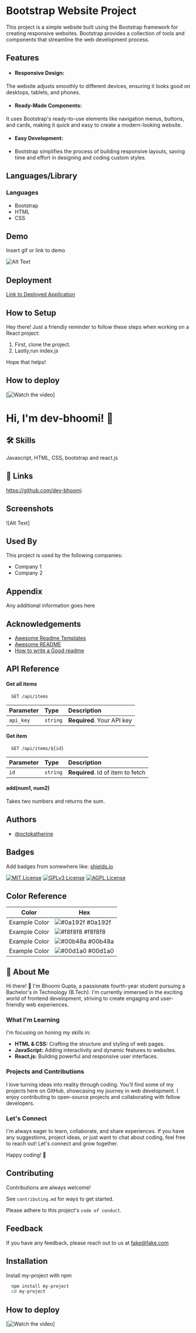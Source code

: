
# Bootstrap  Website Project

This project is a simple website built using the Bootstrap framework for creating responsive websites. Bootstrap provides a collection of tools and components that streamline the web development process.

## Features

- #### Responsive Design: 
The website adjusts smoothly to different devices, ensuring it looks good on desktops, tablets, and phones.

- #### Ready-Made Components:
 It uses Bootstrap's ready-to-use elements like navigation menus, buttons, and cards, making it quick and easy to create a modern-looking website.

- #### Easy Development:
- Bootstrap simplifies the process of building responsive layouts, saving time and effort in designing and coding custom styles.

## Languages/Library
### Languages
- Bootstrap
- HTML
- CSS



## Demo

Insert gif or link to demo

![Alt Text](https://media.giphy.com/media/v1.Y2lkPTc5MGI3NjExczBjZDBvbWdjdzM4Y21lc3FiMTQ4eDR5amFoZnZvN2JqOGdrbHF1diZlcD12MV9pbnRlcm5hbF9naWZfYnlfaWQmY3Q9Zw/Yo93IexifxCs4VCGDx/source.gif)

## Deployment

[Link to Deployed Application](https://dev-bhoomi.github.io/Bootstrap_Website/)





## How to Setup
Hey there! Just a friendly reminder to follow these steps when working on a React project:

1. First, clone the project.
2. Lastly,run index.js

Hope that helps!
## How to deploy
[![Watch the video](https://img.youtube.com/vi/mdO18zv3oGQ/0.jpg)]

# Hi, I'm dev-bhoomi! 👋


## 🛠 Skills
Javascript, HTML, CSS, bootstrap and react.js


## 🔗 Links
https://github.com/dev-bhoomi

## Screenshots

![Alt Text]


## Used By

This project is used by the following companies:

- Company 1
- Company 2


## Appendix

Any additional information goes here


## Acknowledgements

 - [Awesome Readme Templates](https://awesomeopensource.com/project/elangosundar/awesome-README-templates)
 - [Awesome README](https://github.com/matiassingers/awesome-readme)
 - [How to write a Good readme](https://bulldogjob.com/news/449-how-to-write-a-good-readme-for-your-github-project)


## API Reference

#### Get all items

```http
  GET /api/items
```

| Parameter | Type     | Description                |
| :-------- | :------- | :------------------------- |
| `api_key` | `string` | **Required**. Your API key |

#### Get item

```http
  GET /api/items/${id}
```

| Parameter | Type     | Description                       |
| :-------- | :------- | :-------------------------------- |
| `id`      | `string` | **Required**. Id of item to fetch |

#### add(num1, num2)

Takes two numbers and returns the sum.


## Authors

- [@octokatherine](https://www.github.com/octokatherine)


## Badges

Add badges from somewhere like: [shields.io](https://shields.io/)

[![MIT License](https://img.shields.io/badge/License-MIT-green.svg)](https://choosealicense.com/licenses/mit/)
[![GPLv3 License](https://img.shields.io/badge/License-GPL%20v3-yellow.svg)](https://opensource.org/licenses/)
[![AGPL License](https://img.shields.io/badge/license-AGPL-blue.svg)](http://www.gnu.org/licenses/agpl-3.0)

## Color Reference

| Color             | Hex                                                                |
| ----------------- | ------------------------------------------------------------------ |
| Example Color | ![#0a192f](https://via.placeholder.com/10/0a192f?text=+) #0a192f |
| Example Color | ![#f8f8f8](https://via.placeholder.com/10/f8f8f8?text=+) #f8f8f8 |
| Example Color | ![#00b48a](https://via.placeholder.com/10/00b48a?text=+) #00b48a |
| Example Color | ![#00d1a0](https://via.placeholder.com/10/00b48a?text=+) #00d1a0 |


## 🚀 About Me
Hi there! 👋 I'm Bhoomi Gupta, a passionate fourth-year student pursuing a Bachelor's in Technology (B.Tech). I'm currently immersed in the exciting world of frontend development, striving to create engaging and user-friendly web experiences.

### What I'm Learning

I'm focusing on honing my skills in:

- **HTML & CSS:** Crafting the structure and styling of web pages.
- **JavaScript:** Adding interactivity and dynamic features to websites.
- **React.js:** Building powerful and responsive user interfaces.

### Projects and Contributions

I love turning ideas into reality through coding. You'll find some of my projects here on GitHub, showcasing my journey in web development. I enjoy contributing to open-source projects and collaborating with fellow developers.

### Let's Connect

I'm always eager to learn, collaborate, and share experiences. If you have any suggestions, project ideas, or just want to chat about coding, feel free to reach out! Let's connect and grow together.

Happy coding! 🚀

## Contributing

Contributions are always welcome!

See `contributing.md` for ways to get started.

Please adhere to this project's `code of conduct`.


## Feedback

If you have any feedback, please reach out to us at fake@fake.com


## Installation

Install my-project with npm

```bash
  npm install my-project
  cd my-project
```
    
## How to deploy
[![Watch the video](https://img.youtube.com/vi/mdO18zv3oGQ/0.jpg)]
